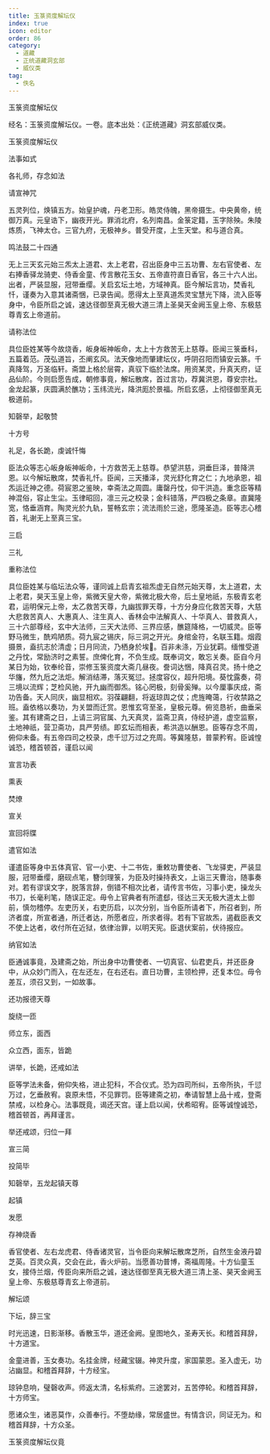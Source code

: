 ```yaml
---
title: 玉箓资度解坛仪
index: true
icon: editor
order: 86
category:
  - 道藏
  - 正统道藏洞玄部
  - 威仪类
tag:
  - 佚名
---
```


玉箓资度解坛仪  

经名：玉箓资度解坛仪。一卷。底本出处：《正统道藏》洞玄部威仪类。  

玉箓资度解坛仪  

法事如式  

各礼师，存念如法  

请宣神咒  

五灵列位，焕镇五方。始皇护魂，丹老卫形。皓灵侍魄，黑帝摄生。中央黄帝，统御万真。元皇诰下，幽夜开光。罪消北府，名列南昌。金箓定籍，玉字除殃。朱陵炼质，飞神太仓。三官九府，无极神乡。普受开度，上生天堂。和与道合真。  

鸣法鼓二十四通  

无上三天玄元始三炁太上道君、太上老君，召出臣身中三五功曹、左右官使者、左右捧香驿龙骑吏、侍香金童、传言散花玉女、五帝直符直日香官，各三十六人出。出者，严装显服，冠带垂缨。关启玄坛土地，方域神真。臣今解坛言功，焚香礼忏，谨奏为入意其诸斋悃，已录告闻。愿得太上至真道炁灵宝慧光下降，流入臣等身中，令臣所启之诚，速达径御至真无极大道三清上圣昊天金阙玉皇上帝、东极慈尊青玄上帝道前。  

请称法位  

具位臣姓某等今故烧香，皈身皈神皈命，太上十方救苦无上慈尊。臣闻三箓垂科，五篇着范。茂弘道旨，丕阐玄风。法天像地而肇建坛仪，呼阴召阳而镇安云篆。千真降驾，万圣临轩。斋盟上格於层霄，真驭下临於法席。用资某灵，升真天府，证品仙阶。今则启愿告成，朝修事竟，解坛散席，首过言功，荐冀洪恩，尊安宗社。金龙起篆，庆圆满於醮功；玉纬流光，降洪厖於景福。所启玄感，上彻径御至真无极道前。  

知磬举，起敬赞  

十方号  

礼足，各长跪，虔诚忏悔  

臣法众等志心皈身皈神皈命，十方救苦无上慈尊。恭望洪慈，洞垂巨泽，普降洪恩。以今解坛散席，焚香礼忏。臣闻，三天播泽，灵光舒化育之仁；九地承恩，祖炁运迁神之德。荷宸恩之鉴映，幸斋法之周圆。庸罄丹忱，仰干洪造。重念臣等精神混俗，容止生尘。玉律昭回，凛三元之校录；金科错落，严四极之条章。直冀隆宽，恪垂涵育。陶灵光於九轨，誓畅玄宗；流法雨於三途，愿隆圣造。臣等志心稽首，礼谢无上至真三宝。  

三启  

三礼  

重称法位  

具位臣姓某与临坛法众等，谨同诚上启青玄祖炁虚无自然元始天尊，太上道君，太上老君，昊天玉皇上帝，紫微天皇大帝，紫微北极大帝，后土皇地祇，东极青玄老君，运明保元上帝，太乙救苦天尊，九幽拔罪天尊，十方分身应化救苦天尊，大慈大悲救苦真人、大惠真人、注生真人、香林会中法解真人、十华真人、普救真人，三十六部尊经，玄中大法师，三天大法师、三界应感，醮筵降格，一切威灵。臣等野马微生，酰鸡陋质。荷九宸之锡庆，际三洞之开光。身绾金符，名联玉籍。烟霞摄景，盍抗志於清虚；日月同流，乃栖身於埃。百非未涤，万业犹羁。缅惟受道之丹忱，常励济时之素誓。庶俾化育，不负生成。既奉词文，敢忘关奏。臣自今月某日为始，钦奉纶音，崇修玉箓资度大斋几昼夜。誊词达悃，降真召灵。扬十绝之华旛，然九卮之法炬。解消结滞，落灭冤愆。拯度容仪，超升阳境。葵忱露奏，荷三境以流辉；芝检风驰，开九幽而御炁。铭心罔极，刻骨奚殚。以今厘事庆成，斋功告备。天人同庆，幽显相欢。羽葆翩翻，将返琼舆之仗；虎旌晻蔼，行收禁路之班。盍依格以奏功，为关盟而迁赏。恩惟玄穹至圣，皇极元尊。俯览恳祈，曲垂采鉴。其有建斋之日，上请三洞官属、九天真灵，监斋卫真，侍经护道，虚空监察，土地神祇，营卫斋功，具严劳绩。即玄坛而相表，希洪造以酬恩。臣等存念不周，俯仰未备。有五帝四司之校录，虑千愆万过之充周。等冀隆慈，普蒙矜宥。臣诚惶诚恐，稽首顿首，谨启以闻  

宣言功表  

熏表  

焚燎  

宣关  

宣回将牒  

遣官如法  

谨遣臣等身中五体真官、官一小吏、十二书佐，重敕功曹使者、飞龙驿吏，严装显服，冠带垂缨，磨砚点笔，簪剑理箓，为臣及时操持表文，上诣三天曹治，随事奏对。若有谬误文字，脱落言辞，倒错不相次比者，请传言书佐，习事小吏，操龙头书刀，长毫利笔，随误正定。毋令上官典者有所遣郄，径达三天无极大道太上御前，慎勿稽停。左吏历关，右吏历启，以次分别，当令臣所请者下，所召者到，所济者度，所宣者通，所迁者达，所愿者应，所求者得。若有下官故炁，遏截臣表文不使上达者，收付所在近狱，依律治罪，以明天宪。臣退伏案前，伏待报应。  

纳官如法  

臣通诚事竟，及建斋之始，所出身中功曹使者、一切真官、仙君吏兵，并还臣身中，从众妙门而入，在左还左，在右还右。直日功曹，主领检押，还复本位。毋令差互，须召又到，一如故事。  

还功报德天尊  

旋绕一匝  

师立东，面西  

众立西，面东，皆跪  

讲举，长跪，还戒如法  

臣等学法未备，俯仰失格，进止犯科，不合仪式。恐为四司所纠，五帝所执，千愆万过，乞垂赦宥。哀原未悟，不见罪罚。臣等建斋之初，奉请智慧上品十戒，登斋禁戒，以检身心。法事既竟，谒还天宫。谨上启以闻，伏希昭宥。臣等诚惶诚恐，稽首顿首，再拜谨言。  

举还戒颂，归位一拜  

宣三简  

投简毕  

知磬举，五龙起镇天尊  

起镇  

发愿  

存神烧香  

香官使者、左右龙虎君、侍香诸灵官，当令臣向来解坛散席芝所，自然生金液丹碧芝英。百灵众真，交会在此，香火炉前。当愿善功普博，斋福周隆。十方仙童玉女，接侍兰烟，传臣向来所启之诚，速达径御至真无极大道三清上圣、昊天金阙玉皇上帝、东极慈尊青玄上帝道前。  

解坛颂  

下坛，辞三宝  

时光迅速，日影渐移。香散玉华，道还金阙。皇图地久，圣寿天长。和稽首拜辞，十方道宝。  

金童进善，玉女奏功。名挂金牌，经藏宝辍。神灵升度，家国蒙恩。圣入虚无，功沾幽显。和稽首拜辞，十方经宝。  

琼钟息响，璧磬收声。师返太清，名标紫府。三途罢对，五苦停轮。和稽首拜辞，十方师宝。  

愿诸众生，诸恶莫作，众善奉行。不堕劫缘，常居盛世。有情含识，同证无为。和稽首拜辞，十方众圣。  

玉箓资度解坛仪竟  
